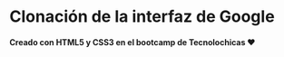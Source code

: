 # Clonación de la interfaz de Google
#### Creado con HTML5 y CSS3 en el bootcamp de Tecnolochicas ❤️
